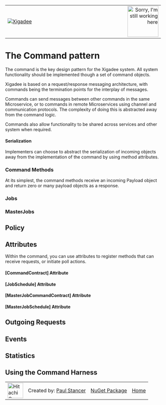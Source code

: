 ﻿<table>
<tr>
<td width="80%"><a href="../../../README.md"><img src="../../../../docs/X2a.png" alt="Xigadee"></a></td>
<td width = "*" align="right"><img src="../../../docs/smallWIP.jpg" alt="Sorry, I'm still working here" height="100"></td>
</tr>
</table>

# The Command pattern
The command is the key design pattern for the Xigadee system. All system functionality should be implemented though a set of command objects.

Xigadee is based on a request/response messaging architecture, with commands being the termination points for the interplay of messages.

Commands can send messages between other commands in the same Microservice, or to commands in remote Microservices using channel and communication protocols. The complexity of doing this is abstracted away from the command logic.

Commands also allow functionality to be shared across services and other system when required.

#### Serialization
Implementers can choose to abstract the serialization of incoming objects away from the implementation of the command by using method attributes.

### Command Methods
At its simplest, the command methods receive an incoming Payload object and return zero or many payload objects as a response.

### Jobs

### MasterJobs

## Policy

## Attributes
Within the command, you can use attributes to register methods that can receive requests, or initiate poll actions.
#### [CommandContract] Attribute

#### [JobSchedule] Attribute

#### [MasterJobCommandContract] Attribute

#### [MasterJobSchedule] Attribute

## Outgoing Requests

## Events

## Statistics

## Using the Command Harness

<table><tr> 
<td><a href="http://www.hitachiconsulting.com"><img src="../../../docs/hitachi.png" alt="Hitachi Consulting" height="50"/></a></td> 
<td>Created by: <a href="http://github.com/paulstancer">Paul Stancer</a></td>
  <td><a href="https://www.nuget.org/packages/Xigadee">NuGet Package</a></td>
  <td><a href="../../../README.md">Home</a></td>
</tr></table>

